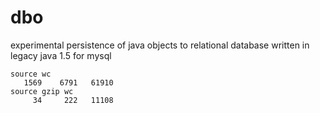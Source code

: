 # dbo
experimental persistence of java objects to relational database written in legacy java 1.5 for mysql

```
source wc
   1569    6791   61910
source gzip wc
     34     222   11108

```
